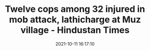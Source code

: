 ---
"title": "Twelve cops among 32 injured in mob attack, lathicharge at Muz village - Hindustan Times"
"date": "2021-10-11 16:17:10"
"feed_name": "GOOGLENEWSMINING"
"feed_website": "https://news.google.com/search?q=mining%2Bincident&hl=en-US&gl=US&ceid=US:en"
"feed_rss": "https://news.google.com/rss/search?q=mining%2Bincident&hl=en-US&gl=US&ceid=US:en"
"link": "https://www.hindustantimes.com/cities/patna-news/twelve-cops-among-32-injured-in-mob-attack-lathicharge-at-muz-village-101633969030359.html"
"source": "{'href': 'https://www.hindustantimes.com', 'title': 'Hindustan Times'}"
"file": "_posts/2021-1-1-416a00e18cf540e6f73147ef6daba39ac0eab065.md"
"accident": "1"
"drilling": "0"
"dead": "0"
"injured": "12"
"arrested": "0"
"place": "muz"
"where": "unknown site"
"causes": "mob"
"place_uri": "unknown place"
---